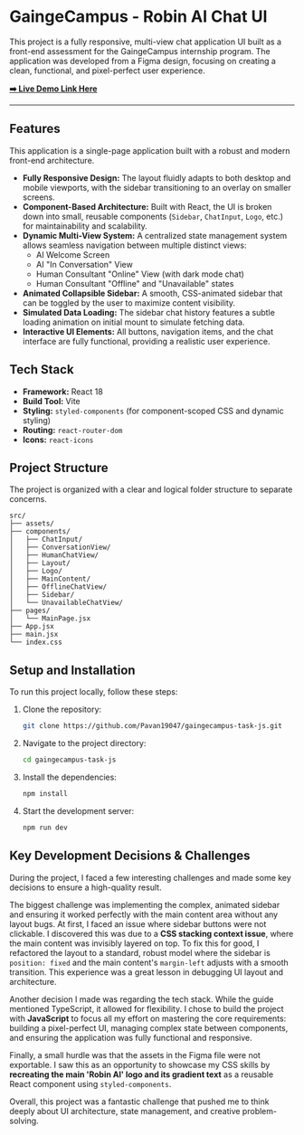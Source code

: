 # GaingeCampus - Robin AI Chat UI

This project is a fully responsive, multi-view chat application UI built as a front-end assessment for the GaingeCampus internship program. The application was developed from a Figma design, focusing on creating a clean, functional, and pixel-perfect user experience.

**[➡️ Live Demo Link Here](https://robinai-gaingecampus.netlify.app/)**

---

## Features

This application is a single-page application built with a robust and modern front-end architecture.

-   **Fully Responsive Design:** The layout fluidly adapts to both desktop and mobile viewports, with the sidebar transitioning to an overlay on smaller screens.
-   **Component-Based Architecture:** Built with React, the UI is broken down into small, reusable components (`Sidebar`, `ChatInput`, `Logo`, etc.) for maintainability and scalability.
-   **Dynamic Multi-View System:** A centralized state management system allows seamless navigation between multiple distinct views:
    -   AI Welcome Screen
    -   AI "In Conversation" View
    -   Human Consultant "Online" View (with dark mode chat)
    -   Human Consultant "Offline" and "Unavailable" states
-   **Animated Collapsible Sidebar:** A smooth, CSS-animated sidebar that can be toggled by the user to maximize content visibility.
-   **Simulated Data Loading:** The sidebar chat history features a subtle loading animation on initial mount to simulate fetching data.
-   **Interactive UI Elements:** All buttons, navigation items, and the chat interface are fully functional, providing a realistic user experience.

## Tech Stack

-   **Framework:** React 18
-   **Build Tool:** Vite
-   **Styling:** `styled-components` (for component-scoped CSS and dynamic styling)
-   **Routing:** `react-router-dom`
-   **Icons:** `react-icons`

## Project Structure

The project is organized with a clear and logical folder structure to separate concerns.

```
src/
├── assets/
├── components/
│   ├── ChatInput/
│   ├── ConversationView/
│   ├── HumanChatView/
│   ├── Layout/
│   ├── Logo/
│   ├── MainContent/
│   ├── OfflineChatView/
│   ├── Sidebar/
│   └── UnavailableChatView/
├── pages/
│   └── MainPage.jsx
├── App.jsx
├── main.jsx
└── index.css
```

## Setup and Installation

To run this project locally, follow these steps:

1.  Clone the repository:
    ```bash
    git clone https://github.com/Pavan19047/gaingecampus-task-js.git
    ```
2.  Navigate to the project directory:
    ```bash
    cd gaingecampus-task-js
    ```
3.  Install the dependencies:
    ```bash
    npm install
    ```
4.  Start the development server:
    ```bash
    npm run dev
    ```

## Key Development Decisions & Challenges

During the project, I faced a few interesting challenges and made some key decisions to ensure a high-quality result.

The biggest challenge was implementing the complex, animated sidebar and ensuring it worked perfectly with the main content area without any layout bugs. At first, I faced an issue where sidebar buttons were not clickable. I discovered this was due to a **CSS stacking context issue**, where the main content was invisibly layered on top. To fix this for good, I refactored the layout to a standard, robust model where the sidebar is `position: fixed` and the main content's `margin-left` adjusts with a smooth transition. This experience was a great lesson in debugging UI layout and architecture.

Another decision I made was regarding the tech stack. While the guide mentioned TypeScript, it allowed for flexibility. I chose to build the project with **JavaScript** to focus all my effort on mastering the core requirements: building a pixel-perfect UI, managing complex state between components, and ensuring the application was fully functional and responsive.

Finally, a small hurdle was that the assets in the Figma file were not exportable. I saw this as an opportunity to showcase my CSS skills by **recreating the main 'Robin AI' logo and its gradient text** as a reusable React component using `styled-components`.

Overall, this project was a fantastic challenge that pushed me to think deeply about UI architecture, state management, and creative problem-solving.

